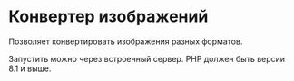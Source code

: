 # Конвертер изображений

Позволяет конвертировать изображения разных форматов.

Запустить можно через встроенный сервер. PHP должен быть версии 8.1 и выше.